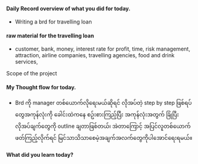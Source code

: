 #### Daily Record overview of what you did for today.
- Writing a brd for travelling loan

#### raw material for the travelling loan
- customer, bank, money, interest rate for profit, time, risk management, attraction, airline companies, travelling agencies, food and drink services, 

Scope of the project

#### My Thought flow for today.
- Brd ကို manager တစ်ယောက်လိုရေးမယ်ဆိုရင် လိုအပ်တဲ့ step by step ဖြစ်ရပ်တွေအကုန်လုံးကို ခေါင်းထဲကနေ စဥ်းစားကြည့်ပြီး အကုန်လုံးအတွက် ခြုံပြီး လိုအပ်ချက်တွေကို outline ချတာဖြစ်တယ်၊ အဲတာကြောင့် အပြင်လူတစ်ယောက်ဖတ်ကြည့်လိုက်ရင် မြင်သာသိသာစေမဲ့အချက်အလက်တွေကိုပါအောင်ရေးရမယ်။

#### What did you learn today?

